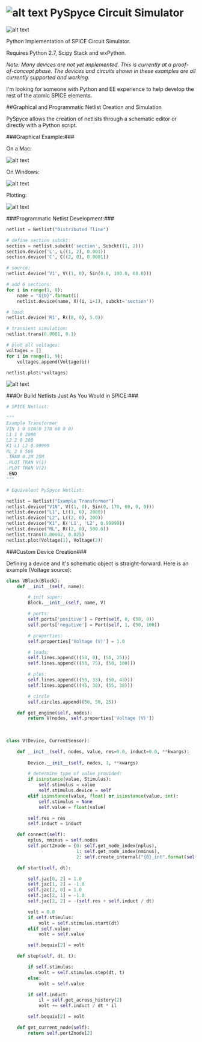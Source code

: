 ![alt text](pyspyce/Artwork/pyspyce128.png "") PySpyce Circuit Simulator
=========================


![alt text](pyspyce/artwork/screen1.png "")


Python Implementation of SPICE Circuit Simulator. 

Requires Python 2.7, Scipy Stack and wxPython.

*Note: Many devices are not yet implemented. This is currently at a proof-of-concept phase. The devices and circuits shown in these examples are all currently supported and working.*

I'm looking for someone with Python and EE experience to help develop the rest of the atomic SPICE elements.


##Graphical and Programmatic Netlist Creation and Simulation

PySpyce allows the creation of netlists through a schematic editor or directly with a Python script.


###Graphical Example:###

On a Mac:

![alt text](pyspyce/artwork/screen2.png "")

On Windows:

![alt text](pyspyce/artwork/screen3.png "")

Plotting:

![alt text](pyspyce/artwork/screen4.png "")

###Programmatic Netlist Development:###

```python
netlist = Netlist("Distributed Tline")

# define section subckt:
section = netlist.subckt('section', Subckt((1, 2)))
section.device('L', L((1, 2), 0.001))
section.device('C', C((2, 0), 0.0001))

# source:
netlist.device('V1', V((1, 0), Sin(0.0, 100.0, 60.0)))

# add 6 sections:
for i in range(1, 8):
    name = "X{0}".format(i)
    netlist.device(name, X((i, i+1), subckt='section'))

# load:
netlist.device('R1', R((8, 0), 5.0))

# transient simulation:
netlist.trans(0.0001, 0.1)

# plot all voltages:
voltages = []
for i in range(1, 9):
    voltages.append(Voltage(i))

netlist.plot(*voltages)
```
![alt text](pyspyce/artwork/screen5.png "")


###Or Build Netlists Just As You Would in SPICE:###

```python
# SPICE Netlist:

""" 
Example Transformer
VIN 1 0 SIN(0 170 60 0 0)
L1 1 0 2000
L2 2 0 200
K1 L1 L2 0.99999
RL 2 0 500
.TRAN 0.2M 25M
.PLOT TRAN V(1)
.PLOT TRAN V(2)
.END
"""

# Equivalent PySpyce Netlist:

netlist = Netlist("Example Transformer")
netlist.device("V1N", V((1, 0), Sin(0, 170, 60, 0, 0)))
netlist.device("L1", L((1, 0), 2000))
netlist.device("L2", L((2, 0), 200))
netlist.device("K1", K('L1', 'L2', 0.99999))
netlist.device("RL", R((2, 0), 500.0))
netlist.trans(0.00002, 0.025)
netlist.plot(Voltage(1), Voltage(2))
```

###Custom Device Creation###

Defining a device and it's schematic object is straight-forward. Here is an example (Voltage source):

```python
class VBlock(Block):
    def __init__(self, name):

        # init super:
        Block.__init__(self, name, V)

        # ports:
        self.ports['positive'] = Port(self, 0, (50, 0))
        self.ports['negative'] = Port(self, 1, (50, 100))

        # properties:
        self.properties['Voltage (V)'] = 1.0

        # leads:
        self.lines.append(((50, 0), (50, 25)))
        self.lines.append(((50, 75), (50, 100)))

        # plus:
        self.lines.append(((50, 33), (50, 43)))
        self.lines.append(((45, 38), (55, 38)))

        # circle
        self.circles.append((50, 50, 25))

    def get_engine(self, nodes):
        return V(nodes, self.properties['Voltage (V)'])
        
        
        
class V(Device, CurrentSensor):

    def __init__(self, nodes, value, res=0.0, induct=0.0, **kwargs):
    
        Device.__init__(self, nodes, 1, **kwargs)

        # determine type of value provided:
        if isinstance(value, Stimulus):
            self.stimulus = value
            self.stimulus.device = self
        elif isinstance(value, float) or isinstance(value, int):
            self.stimulus = None
            self.value = float(value)

        self.res = res
        self.induct = induct

    def connect(self):
        nplus, nminus = self.nodes
        self.port2node = {0: self.get_node_index(nplus),
                          1: self.get_node_index(nminus),
                          2: self.create_internal("{0}_int".format(self.name))}

    def start(self, dt):

        self.jac[0, 2] = 1.0
        self.jac[1, 2] = -1.0
        self.jac[2, 0] = 1.0
        self.jac[2, 1] = -1.0
        self.jac[2, 2] = -(self.res + self.induct / dt)

        volt = 0.0
        if self.stimulus:
            volt = self.stimulus.start(dt)
        elif self.value:
            volt = self.value

        self.bequiv[2] = volt

    def step(self, dt, t):

        if self.stimulus:
            volt = self.stimulus.step(dt, t)
        else:
            volt = self.value

        if self.induct:
            il = self.get_across_history(2)
            volt += self.induct / dt * il

        self.bequiv[2] = volt

    def get_current_node(self):
        return self.port2node[2]
```

